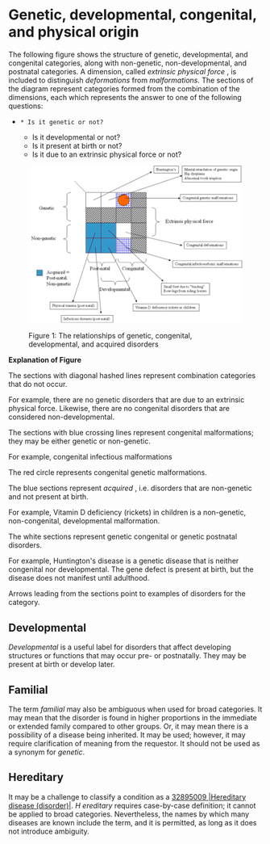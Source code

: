 # Genetic, developmental, congenital, and physical origin

The following figure shows the structure of genetic, developmental, and congenital categories, along with non-genetic, non-developmental, and postnatal categories. A dimension, called  _extrinsic physical force_ , is included to distinguish  _deformations_ from  _malformations._ The sections of the diagram represent categories formed from the combination of the dimensions, each which represents the answer to one of the following questions:

  *     * Is it genetic or not?
    * Is it developmental or not?
    * Is it present at birth or not?
    * Is it due to an extrinsic physical force or not?

<figure><img src="images/179930908.png" alt="" title=""><figcaption><p>Figure 1: The relationships of genetic, congenital, developmental, and acquired disorders</p></figcaption></figure>

**Explanation of Figure**

The sections with diagonal hashed lines represent combination categories that do not occur.

For example, there are no genetic disorders that are due to an extrinsic physical force. Likewise, there are no congenital disorders that are considered non-developmental.

The sections with blue crossing lines represent congenital malformations; they may be either genetic or non-genetic. 

For example, congenital infectious malformations

The red circle represents congenital genetic malformations. 

The blue sections represent  _acquired_ , i.e. disorders that are non-genetic and not present at birth.

For example, Vitamin D deficiency (rickets) in children is a non-genetic, non-congenital, developmental malformation.

The white sections represent genetic congenital or genetic postnatal disorders.

For example, Huntington's disease is a genetic disease that is neither congenital nor developmental. The gene defect is present at birth, but the disease does not manifest until adulthood. 

Arrows leading from the sections point to examples of disorders for the category. 

  

## Developmental

 _Developmental_ is a useful label for disorders that affect developing structures or functions that may occur pre- or postnatally. They may be present at birth or develop later.

## Familial

The term  _familial_ may also be ambiguous when used for broad categories. It may mean that the disorder is found in higher proportions in the immediate or extended family compared to other groups. Or, it may mean there is a possibility of a disease being inherited. It may be used; however, it may require clarification of meaning from the requestor. It should not be used as a synonym for  _genetic_. 

## Hereditary

It may be a challenge to classify a condition as a [32895009 |Hereditary disease (disorder)|](http://snomed.info/id/32895009).  _H_ _ereditary_ requires case-by-case definition; it cannot be applied to broad categories. Nevertheless, the names by which many diseases are known include the term, and it is permitted, as long as it does not introduce ambiguity.

  

